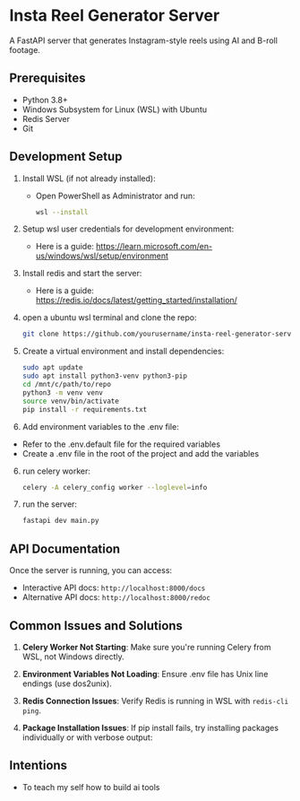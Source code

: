 # Insta Reel Generator Server

A FastAPI server that generates Instagram-style reels using AI and B-roll
footage.

## Prerequisites

- Python 3.8+
- Windows Subsystem for Linux (WSL) with Ubuntu
- Redis Server
- Git

## Development Setup

1. Install WSL (if not already installed):
   - Open PowerShell as Administrator and run:
     ```bash
     wsl --install
     ```

2. Setup wsl user credentials for development environment:
   - Here is a guide:
     https://learn.microsoft.com/en-us/windows/wsl/setup/environment

3. Install redis and start the server:
   - Here is a guide: https://redis.io/docs/latest/getting_started/installation/

4. open a ubuntu wsl terminal and clone the repo:
   ```bash
   git clone https://github.com/yourusername/insta-reel-generator-server.git
   ```

5. Create a virtual environment and install dependencies:
   ```bash
   sudo apt update
   sudo apt install python3-venv python3-pip
   cd /mnt/c/path/to/repo
   python3 -m venv venv
   source venv/bin/activate
   pip install -r requirements.txt
   ```

6. Add environment variables to the .env file:

- Refer to the .env.default file for the required variables
- Create a .env file in the root of the project and add the variables

6. run celery worker:
   ```bash
   celery -A celery_config worker --loglevel=info
   ```

7. run the server:
   ```bash
   fastapi dev main.py
   ```

## API Documentation

Once the server is running, you can access:

- Interactive API docs: `http://localhost:8000/docs`
- Alternative API docs: `http://localhost:8000/redoc`

## Common Issues and Solutions

1. **Celery Worker Not Starting**: Make sure you're running Celery from WSL, not
   Windows directly.

2. **Environment Variables Not Loading**: Ensure .env file has Unix line endings
   (use dos2unix).

3. **Redis Connection Issues**: Verify Redis is running in WSL with
   `redis-cli ping`.

4. **Package Installation Issues**: If pip install fails, try installing
   packages individually or with verbose output:

## Intentions

- To teach my self how to build ai tools
